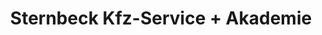 ---
title: "Sternbeck Kfz-Service + Akademie"
url: /garbsen/sternbeck-kfz-service-akademie/
shop: Autowerkstatt
---